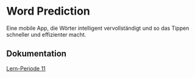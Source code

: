 # Word Prediction             
Eine mobile App, die Wörter intelligent vervollständigt und so das Tippen schneller und effizienter macht.


## Dokumentation             
[Lern-Periode 11](https://github.com/Fynn8962/Lern-Periode-11)

